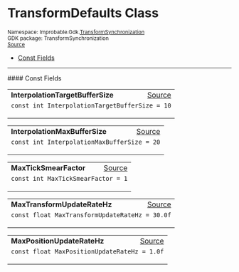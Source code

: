 
# TransformDefaults Class
<sup>
Namespace: Improbable.Gdk.<a href="{{urlRoot}}/api/transform-synchronization-index">TransformSynchronization</a><br/>
GDK package: TransformSynchronization<br/>
<a href="https://www.github.com/spatialos/gdk-for-unity/blob/51790202/workers/unity/Packages/io.improbable.gdk.transformsynchronization/Config/TransformDefaults.cs/#L3">Source</a>
<style>
a code {
                    padding: 0em 0.25em!important;
}
code {
                    background-color: #ffffff!important;
}
</style>
</sup>
<nav id="pageToc" class="page-toc"><ul><li><a href="#const-fields">Const Fields</a>
</ul></nav>






</p>
<hr style="width:100%; border-top-color:#d8d8d8" />
#### Const Fields


</p>




<table width="100%">
    <tr>
        <td style="border-right:none"><a id="interpolationtargetbuffersize"></a><b>InterpolationTargetBufferSize</b></td>
        <td style="border-left:none; text-align:right"><a href="https://www.github.com/spatialos/gdk-for-unity/blob/51790202/workers/unity/Packages/io.improbable.gdk.transformsynchronization/Config/TransformDefaults.cs/#L5">Source</a></td>
    </tr>
    <tr>
        <td colspan="2">
<code>const int InterpolationTargetBufferSize = 10</code></p>


</td>
    </tr>
</table>


<table width="100%">
    <tr>
        <td style="border-right:none"><a id="interpolationmaxbuffersize"></a><b>InterpolationMaxBufferSize</b></td>
        <td style="border-left:none; text-align:right"><a href="https://www.github.com/spatialos/gdk-for-unity/blob/51790202/workers/unity/Packages/io.improbable.gdk.transformsynchronization/Config/TransformDefaults.cs/#L6">Source</a></td>
    </tr>
    <tr>
        <td colspan="2">
<code>const int InterpolationMaxBufferSize = 20</code></p>


</td>
    </tr>
</table>


<table width="100%">
    <tr>
        <td style="border-right:none"><a id="maxticksmearfactor"></a><b>MaxTickSmearFactor</b></td>
        <td style="border-left:none; text-align:right"><a href="https://www.github.com/spatialos/gdk-for-unity/blob/51790202/workers/unity/Packages/io.improbable.gdk.transformsynchronization/Config/TransformDefaults.cs/#L8">Source</a></td>
    </tr>
    <tr>
        <td colspan="2">
<code>const int MaxTickSmearFactor = 1</code></p>


</td>
    </tr>
</table>


<table width="100%">
    <tr>
        <td style="border-right:none"><a id="maxtransformupdateratehz"></a><b>MaxTransformUpdateRateHz</b></td>
        <td style="border-left:none; text-align:right"><a href="https://www.github.com/spatialos/gdk-for-unity/blob/51790202/workers/unity/Packages/io.improbable.gdk.transformsynchronization/Config/TransformDefaults.cs/#L10">Source</a></td>
    </tr>
    <tr>
        <td colspan="2">
<code>const float MaxTransformUpdateRateHz = 30.0f</code></p>


</td>
    </tr>
</table>


<table width="100%">
    <tr>
        <td style="border-right:none"><a id="maxpositionupdateratehz"></a><b>MaxPositionUpdateRateHz</b></td>
        <td style="border-left:none; text-align:right"><a href="https://www.github.com/spatialos/gdk-for-unity/blob/51790202/workers/unity/Packages/io.improbable.gdk.transformsynchronization/Config/TransformDefaults.cs/#L11">Source</a></td>
    </tr>
    <tr>
        <td colspan="2">
<code>const float MaxPositionUpdateRateHz = 1.0f</code></p>


</td>
    </tr>
</table>












